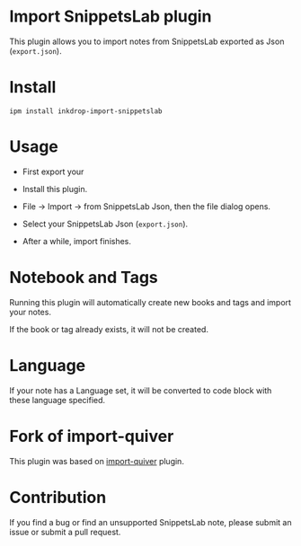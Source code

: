 # Import SnippetsLab plugin

This plugin allows you to import notes from SnippetsLab exported as Json (`export.json`).

# Install

```
ipm install inkdrop-import-snippetslab
```

# Usage

+ First export your 

+ Install this plugin.
+ File -> Import -> from SnippetsLab Json, then the file dialog opens.
+ Select your SnippetsLab Json (`export.json`).
+ After a while, import finishes.

# Notebook and Tags

Running this plugin will automatically create new books and tags and import your notes.

If the book or tag already exists, it will not be created.

# Language

If your note has a Language set, it will be converted to code block with these language specified.

# Fork of import-quiver

This plugin was based on [import-quiver](https://github.com/pi-chan/import-quiver) plugin.

# Contribution

If you find a bug or find an unsupported SnippetsLab note, please submit an issue or submit a pull request.
